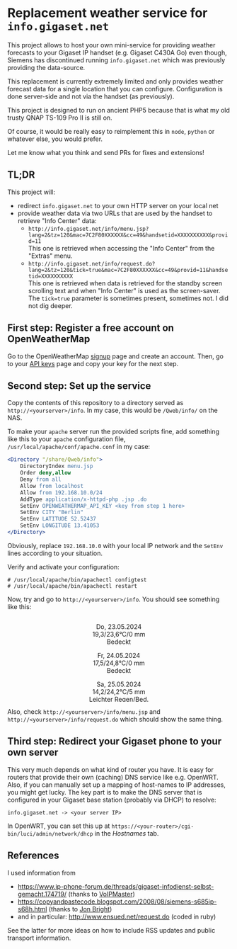 # Replacement weather service for `info.gigaset.net`

This project allows to host your own mini-service for providing weather forecasts to your Gigaset IP handset (e.g. Gigaset C430A Go) even though, Siemens has discontinued running `info.gigaset.net` which was previously providing the data-source.

This replacement is currently extremely limited and only provides weather forecast data for a single location that you can configure. Configuration is done server-side and not via the handset (as previously).

This project is designed to run on ancient PHP5 because that is what my old trusty QNAP TS-109 Pro II is still on.

Of course, it would be really easy to reimplement this in `node`, `python` or whatever else, you would prefer.

Let me know what you think and send PRs for fixes and extensions!

## TL;DR

This project will:
- redirect `info.gigaset.net` to your own HTTP server on your local net
- provide weather data via two URLs that are used by the handset to retrieve "Info Center" data:
  - `http://info.gigaset.net/info/menu.jsp?lang=2&tz=120&mac=7C2F80XXXXXX&cc=49&handsetid=XXXXXXXXXX&provid=11`\
    This one is retrieved when accessing the "Info Center" from the "Extras" menu.
  - `http://info.gigaset.net/info/request.do?lang=2&tz=120&tick=true&mac=7C2F80XXXXXX&cc=49&provid=11&handsetid=XXXXXXXXXX`\
    This one is retrieved when data is retrieved for the standby screen scrolling text and when "Info Center" is used as the screen-saver. The `tick=true` parameter is sometimes present, sometimes not. I did not dig deeper.

## First step: Register a free account on OpenWeatherMap

Go to the OpenWeatherMap [signup](https://home.openweathermap.org/users/sign_up) page and create an account. Then, go to your [API keys](https://home.openweathermap.org/api_keys) page and copy your key for the next step.

## Second step: Set up the service

Copy the contents of this repository to a directory served as `http://<yourserver>/info`. In my case, this would be `/Qweb/info/` on the NAS.

To make your `apache` server run the provided scripts fine, add something like this to your `apache` configuration file, `/usr/local/apache/conf/apache.conf` in my case:

```apache
<Directory "/share/Qweb/info">
    DirectoryIndex menu.jsp
    Order deny,allow
    Deny from all
    Allow from localhost
    Allow from 192.168.10.0/24
	AddType application/x-httpd-php .jsp .do
	SetEnv OPENWEATHERMAP_API_KEY <key from step 1 here>
	SetEnv CITY "Berlin"
	SetEnv LATITUDE 52.52437
	SetEnv LONGITUDE 13.41053
</Directory>
```

Obviously, replace `192.168.10.0` with your local IP network and the `SetEnv` lines according to your situation.

Verify and activate your configuration:
```term
# /usr/local/apache/bin/apachectl configtest
# /usr/local/apache/bin/apachectl restart
```

Now, try and go to `http://<yourserver>/info`. You should see something like this:

<div style="overflow:scroll; height:12rem">
  <p style='text-align:center'>Do, 23.05.2024<br/>19,3/23,6°C/0 mm<br/>Bedeckt</p><p style='text-align:center'>Fr, 24.05.2024<br/>17,5/24,8°C/0 mm<br/>Bedeckt</p><p style='text-align:center'>Sa, 25.05.2024<br/>14,2/24,2°C/5 mm<br/>Leichter Regen/Bed.</p><p style='text-align:center'>So, 26.05.2024<br/>13,7/24,8°C/1 mm<br/>Leichter Regen/Mäßig bew.</p><p style='text-align:center'>Mo, 27.05.2024<br/>14,3/25,7°C/0 mm<br/>Bed./Überw. bew.</p><p style='text-align:center'>Di, 28.05.2024<br/>13,2/16,6°C/4 mm<br/>Leichter Regen</p>
</div>

Also, check `http://<yourserver>/info/menu.jsp` and `http://<yourserver>/info/request.do` which should show the same thing.

## Third step: Redirect your Gigaset phone to your own server

This very much depends on what kind of router you have. It is easy for routers that provide their own (caching) DNS service like e.g. OpenWRT. Also, if you can manually set up a mapping of host-names to IP addresses, you might get lucky. The key part is to make the DNS server that is configured in your Gigaset base station (probably via DHCP) to resolve:

    info.gigaset.net -> <your server IP>

In OpenWRT, you can set this up at `https://<your-router>/cgi-bin/luci/admin/network/dhcp` in the _Hostnames_ tab.


## References

I used information from

- https://www.ip-phone-forum.de/threads/gigaset-infodienst-selbst-gemacht.174719/ (thanks to [VoIPMaster](https://www.ip-phone-forum.de/members/voipmaster.95683/))
- https://copyandpastecode.blogspot.com/2008/08/siemens-s685ip-s68h.html (thanks to [Jon Bright](https://www.blogger.com/profile/13465823659620242219))
- and in particular:  http://www.ensued.net/request.do (coded in ruby)

See the latter for more ideas on how to include RSS updates and public transport information.
